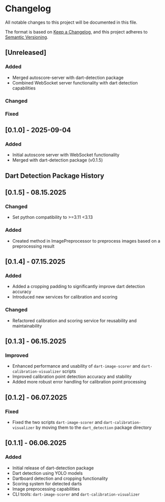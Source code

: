 # Changelog

All notable changes to this project will be documented in this file.

The format is based on [Keep a Changelog](https://keepachangelog.com/en/1.0.0/),
and this project adheres to [Semantic Versioning](https://semver.org/spec/v2.0.0.html).

## [Unreleased]

### Added
- Merged autoscore-server with dart-detection package
- Combined WebSocket server functionality with dart detection capabilities

### Changed

### Fixed

## [0.1.0] - 2025-09-04

### Added
- Initial autoscore server with WebSocket functionality
- Merged with dart-detection package (v0.1.5)

## Dart Detection Package History

## [0.1.5] - 08.15.2025

### Changed
- Set python compatibility to >=3.11 <3.13

### Added
- Created method in ImagePreprocessor to preprocess images based on a preprocessing result

## [0.1.4] - 07.15.2025

### Added
- Added a cropping padding to significantly improve dart detection accuracy
- Introduced new services for calibration and scoring

### Changed
- Refactored calibration and scoring service for reusability and maintainability

## [0.1.3] - 06.15.2025

### Improved
- Enhanced performance and usability of `dart-image-scorer` and `dart-calibration-visualizer` scripts
- Improved calibration point detection accuracy and stability
- Added more robust error handling for calibration point processing

## [0.1.2] - 06.07.2025

### Fixed
- Fixed the two scripts `dart-image-scorer` and `dart-calibration-visualizer` by moving them to the `dart_detection` package directory

## [0.1.1] - 06.06.2025

### Added
- Initial release of dart-detection package
- Dart detection using YOLO models
- Dartboard detection and cropping functionality
- Scoring system for detected darts
- Image preprocessing capabilities
- CLI tools: `dart-image-scorer` and `dart-calibration-visualizer` 
